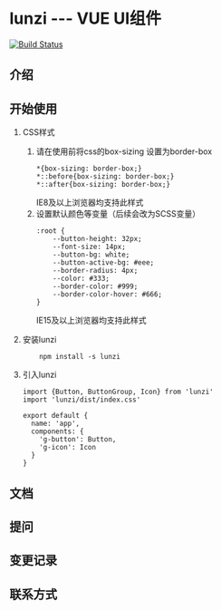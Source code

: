 # lunzi --- VUE UI组件
[![Build Status](https://travis-ci.org/xiaoxinwan/lunzi.svg?branch=master)](https://travis-ci.org/xiaoxinwan/lunzi)
## 介绍
## 开始使用

1. CSS样式

    1. 请在使用前将css的box-sizing 设置为border-box
        ```
        *{box-sizing: border-box;}
        *::before{box-sizing: border-box;}
        *::after{box-sizing: border-box;}
        ```
        IE8及以上浏览器均支持此样式
    2. 设置默认颜色等变量（后续会改为SCSS变量）
        ```
        :root {
            --button-height: 32px;
            --font-size: 14px;
            --button-bg: white;
            --button-active-bg: #eee;
            --border-radius: 4px;
            --color: #333;
            --border-color: #999;
            --border-color-hover: #666;
        }
        ```
        IE15及以上浏览器均支持此样式
2. 安装lunzi
    ```
        npm install -s lunzi
    ```
3. 引入lunzi
    ```
    import {Button, ButtonGroup, Icon} from 'lunzi'
    import 'lunzi/dist/index.css'
    
    export default {
      name: 'app',
      components: {
        'g-button': Button,
        'g-icon': Icon
      }
    }

    ```
## 文档

## 提问

## 变更记录

## 联系方式
